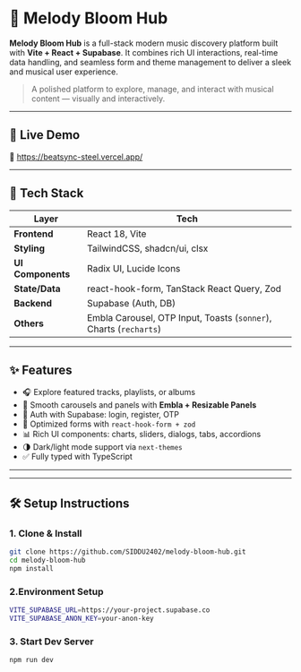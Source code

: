 # 🎵 Melody Bloom Hub

**Melody Bloom Hub** is a full-stack modern music discovery platform built with **Vite + React + Supabase**. It combines rich UI interactions, real-time data handling, and seamless form and theme management to deliver a sleek and musical user experience.

> A polished platform to explore, manage, and interact with musical content — visually and interactively.

---

## 🚀 Live Demo

🔗 https://beatsync-steel.vercel.app/  


---

## 🧰 Tech Stack

| Layer             | Tech |
|------------------|------|
| **Frontend**      | React 18, Vite |
| **Styling**       | TailwindCSS, shadcn/ui, clsx |
| **UI Components** | Radix UI, Lucide Icons |
| **State/Data**    | react-hook-form, TanStack React Query, Zod |
| **Backend**       | Supabase (Auth, DB) |
| **Others**        | Embla Carousel, OTP Input, Toasts (`sonner`), Charts (`recharts`) |

---

## ✨ Features

- 🎧 Explore featured tracks, playlists, or albums
- 🎹 Smooth carousels and panels with **Embla + Resizable Panels**
- 🧾 Auth with Supabase: login, register, OTP
- 🧠 Optimized forms with `react-hook-form + zod`
- 📊 Rich UI components: charts, sliders, dialogs, tabs, accordions
- 🌗 Dark/light mode support via `next-themes`
- ✅ Fully typed with TypeScript

---


---

## 🛠️ Setup Instructions

### 1. Clone & Install

```bash
git clone https://github.com/SIDDU2402/melody-bloom-hub.git
cd melody-bloom-hub
npm install
```
### 2.Environment Setup
```bash
VITE_SUPABASE_URL=https://your-project.supabase.co
VITE_SUPABASE_ANON_KEY=your-anon-key
```
### 3. Start Dev Server
```bash
npm run dev
```
